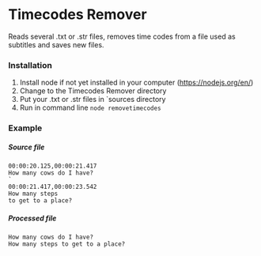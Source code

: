 # Timecodes Remover

Reads several .txt or .str files, removes time codes from a file used as subtitles and saves new files. 

### Installation

1. Install node if not yet installed in your computer (https://nodejs.org/en/)
1. Change to the Timecodes Remover directory
1. Put your .txt or .str files in `sources directory
1. Run in command line `node removetimecodes`

### Example
##### Source file
```text
00:00:20.125,00:00:21.417
How many cows do I have?
`
00:00:21.417,00:00:23.542
How many steps 
to get to a place?
```

##### Processed file
```text
How many cows do I have?
How many steps to get to a place?
```